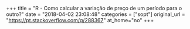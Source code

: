 +++
title = "R - Como calcular a variação de preço de um período para o outro?"
date = "2018-04-02 23:08:48"
categories = ["sopt"]
original_url = "https://pt.stackoverflow.com/q/288367"
at_home="no"
+++

